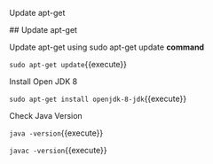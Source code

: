 Update apt-get

## Update apt-get

Update apt-get using sudo apt-get update **command**

`sudo apt-get update`{{execute}}

Install Open JDK 8

`sudo apt-get install openjdk-8-jdk`{{execute}}

Check Java Version

`java -version`{{execute}}

`javac -version`{{execute}}


